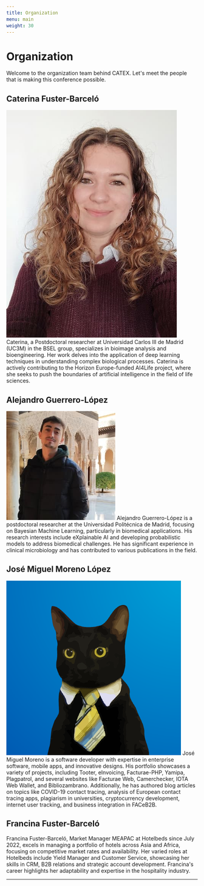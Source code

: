 ```yaml
---
title: Organization
menu: main
weight: 30
---
```


# Organization

Welcome to the organization team behind CATEX. Let's meet the people that is making this conference possible.

## Caterina Fuster-Barceló

<img class="profile" src="/images/profile-cat.jpg" alt="Caterina">
Caterina, a Postdoctoral researcher at Universidad Carlos III de Madrid (UC3M) in the BSEL group, specializes in bioimage analysis and bioengineering. Her work delves into the application of deep learning techniques in understanding complex biological processes. Caterina is actively contributing to the Horizon Europe-funded AI4Life project, where she seeks to push the boundaries of artificial intelligence in the field of life sciences.

## Alejandro Guerrero-López

<img class="profile" src="/images/profile-alex.jpg" alt="Àlex">
Alejandro Guerrero-López is a postdoctoral researcher at the Universidad Politécnica de Madrid, focusing on Bayesian Machine Learning, particularly in biomedical applications. His research interests include eXplainable AI and developing probabilistic models to address biomedical challenges. He has significant experience in clinical microbiology and has contributed to various publications in the field.

## José Miguel Moreno López

<img class="profile" src="/images/profile-josemi.png" alt="Josemi">
José Miguel Moreno is a software developer with expertise in enterprise software, mobile apps, and innovative designs. His portfolio showcases a variety of projects, including Tooter, eInvoicing, Facturae-PHP, Yamipa, Plagpatrol, and several websites like Facturae Web, Camerchecker, IOTA Web Wallet, and Bibliozambrano. Additionally, he has authored blog articles on topics like COVID-19 contact tracing, analysis of European contact tracing apps, plagiarism in universities, cryptocurrency development, internet user tracking, and business integration in FACeB2B.

## Francina Fuster-Barceló

Francina Fuster-Barceló, Market Manager MEAPAC at Hotelbeds since July 2022, excels in managing a portfolio of hotels across Asia and Africa, focusing on competitive market rates and availability. Her varied roles at Hotelbeds include Yield Manager and Customer Service, showcasing her skills in CRM, B2B relations and strategic account development. Francina's career highlights her adaptability and expertise in the hospitality industry.

---

